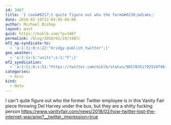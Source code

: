 ```yaml
---
id: 3487
title: 'I can&#8217;t quite figure out who the form&#8230;&diams;'
date: 2018-02-19T22:03:05-04:00
author: Michael Bishop
layout: post
guid: https://miklb.com/?p=3487
permalink: /blog/2018/02/19/3487/
mf2_mp-syndicate-to:
  - 'a:1:{i:0;s:22:"bridgy-publish_twitter";}'
geo_weather:
  - 'a:1:{s:5:"units";s:1:"F";}'
mf2_syndication:
  - 'a:1:{i:0;s:51:"https://twitter.com/miklb/status/965783517929107461";}'
categories:
  - misc
kind:
  - Note
---
```

I can't quite figure out who the former Twitter employee is in this Vanity Fair piece throwing Del Harvey under the bus, but they are a shitty fucking person <https://www.vanityfair.com/news/2018/02/how-twitter-lost-the-internet-war/amp?__twitter_impression=true>